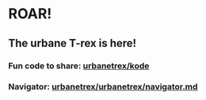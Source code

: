 # ROAR!
## The urbane T-rex is here!
### Fun code to share: [urbanetrex/kode](https://github.com/urbanetrex/kode)
### 
### Navigator: [urbanetrex/urbanetrex/navigator.md](https://github.com/urbanetrex/urbanetrex/blob/main/navigator.md)
